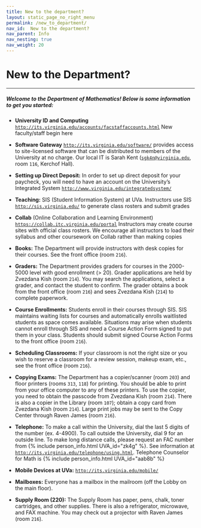 ```yaml
---
title: New to the department?
layout: static_page_no_right_menu
permalink: /new_to_department/
nav_id:  New to the department?
nav_parent: Info
nav_nesting: true
nav_weight: 20
---
```


# New to the Department?

---

<h5 class="mt-2 mb-4">Welcome to the Department of Mathematics!  Below is some information to get you started:</h5>


- **University ID and Computing** [`http://its.virginia.edu/accounts/facstaffaccounts.html`](http://its.virginia.edu/accounts/facstaffaccounts.html) New faculty/staff begin here

- **Software Gateway** [`http://its.virginia.edu/software/`](http://its.virginia.edu/software//) provides access to site-licensed software that can be distributed to members of the University at no charge.  Our local IT is Sarah Kent ([`sgk4n@virginia.edu`](mailto:sgk4n@virginia.edu), room `116`, Kerchof Hall).

- **Setting up Direct Deposit:**  In order to set up direct deposit for your paycheck, you will need to have an account on the University’s Integrated System [`http://www.virginia.edu/integratedsystem/`](http://www.virginia.edu/integratedsystem/)    

- **Teaching:** SIS (Student Information System) at UVa.  Instructors use SIS [`http://sis.virginia.edu/`](http://sis.virginia.edu/) to generate class rosters and submit grades

- **Collab** (Online Collaboration and Learning Environment) [`https://collab.itc.virginia.edu/portal`](https://collab.itc.virginia.edu/portal) Instructors may create course sites with official class rosters. We encourage all instructors to load their syllabus and other coursework on Collab rather than making copies

- **Books:** The Department will provide instructors with desk copies for their courses. See the front office (room `216`).

- **Graders:**  The Department provides graders for courses in the 2000-5000 level with good enrollment (> 20). Grader applications are held by Zvezdana Kish (room `214`). You may search the applications, select a grader, and contact the student to confirm. The grader obtains a book from the front office (room `216`) and sees Zvezdana Kish (`214`) to complete paperwork.

- **Course Enrollments:**  Students enroll in their courses through SIS. SIS maintains waiting lists for courses and automatically enrolls waitlisted students as space comes available. Situations may arise when students cannot enroll through SIS and need a Course Action Form signed to put them in your class. Students should submit signed Course Action Forms to the front office (room `216`).

- **Scheduling Classrooms:** If your classroom is not the right size or you wish to reserve a classroom for a review session, makeup exam, etc., see the front office (room `216`).

- **Copying Exams:** The Department has a copier/scanner (room `203`) and floor printers (rooms `313`, `118`) for printing. You should be able to print from your office computer to any of these printers. To use the copier, you need to obtain the passcode from Zvezdana Kish (room `214`). There is also a copier in the Library (room `107`); obtain a copy card from Zvezdana Kish (room `214`). Large print jobs may be sent to the Copy Center through Raven James (room `216`).

- **Telephone:** To make a call within the University, dial the last 5 digits of the number (ex. 4-4900). To call outside the University, dial 9 for an outside line. To make long distance calls, please request an FAC number from {% include person_info.html UVA_id="zk4g" %}. See information at [`http://its.virginia.edu/telephone/using.html`](http://its.virginia.edu/telephone/using.html). Telephone Counselor for Math is {% include person_info.html UVA_id="aab8b" %}
 
- **Mobile Devices at UVa:** [`http://its.virginia.edu/mobile/`](http://its.virginia.edu/mobile/)

- **Mailboxes:** Everyone has a mailbox in the mailroom (off the Lobby on the main floor).

- **Supply Room (220):** The Supply Room has paper, pens, chalk, toner cartridges, and other supplies. There is also a refrigerator, microwave, and FAX machine. You may check out a projector with Raven James (room `216`).
